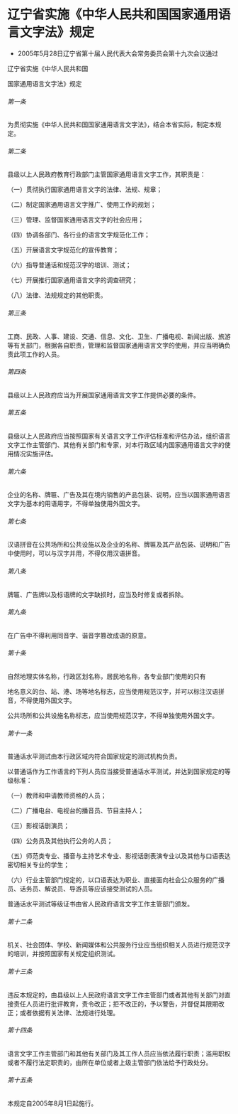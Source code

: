 # 辽宁省实施《中华人民共和国国家通用语言文字法》规定

- 2005年5月28日辽宁省第十届人民代表大会常务委员会第十九次会议通过

<!-- INFO END -->

辽宁省实施《中华人民共和国

国家通用语言文字法》规定

###### 第一条

为贯彻实施《中华人民共和国国家通用语言文字法》，结合本省实际，制定本规定。

###### 第二条

县级以上人民政府教育行政部门主管国家通用语言文字工作，其职责是：

（一）贯彻执行国家通用语言文字的法律、法规、规章；

（二）制定国家通用语言文字推广、使用工作的规划；

（三）管理、监督国家通用语言文字的社会应用；

（四）协调各部门、各行业的语言文字规范化工作；

（五）开展语言文字规范化的宣传教育；

（六）指导普通话和规范汉字的培训、测试；

（七）开展推行国家通用语言文字的调查研究；

（八）法律、法规规定的其他职责。

###### 第三条

工商、民政、人事、建设、交通、信息、文化、卫生、广播电视、新闻出版、旅游等有关部门，根据各自职责，管理和监督国家通用语言文字的使用，并应当明确负责此项工作的人员。

###### 第四条

县级以上人民政府应当为开展国家通用语言文字工作提供必要的条件。

###### 第五条

县级以上人民政府应当按照国家有关语言文字工作评估标准和评估办法，组织语言文字工作主管部门、其他有关部门和专家，对本行政区域内国家通用语言文字的使用情况实施评估。

###### 第六条

企业的名称、牌匾、广告及其在境内销售的产品包装、说明，应当以国家通用语言文字为基本的用语用字，不得单独使用外国文字。

###### 第七条

汉语拼音在公共场所和公共设施以及企业的名称、牌匾及其产品包装、说明和广告中使用时，可以与汉字并用，不得仅用汉语拼音。

###### 第八条

牌匾、广告牌以及标语牌的文字缺损时，应当及时修复或者拆除。

###### 第九条

在广告中不得利用同音字、谐音字篡改成语的原意。

###### 第十条

自然地理实体名称，行政区划名称，居民地名称，各专业部门使用的只有

地名意义的台、站、港、场等地名标志，应当使用规范汉字，并可以标注汉语拼音，不得使用外国文字。

公共场所和公共设施名称标志，应当使用规范汉字，不得单独使用外国文字。

###### 第十一条

普通话水平测试由本行政区域内符合国家规定的测试机构负责。

以普通话作为工作语言的下列人员应当接受普通话水平测试，并达到国家规定的等级标准：

（一）教师和申请教师资格的人员；

（二）广播电台、电视台的播音员、节目主持人；

（三）影视话剧演员；

（四）公务员及其他执行公务的人员；

（五）师范类专业、播音与主持艺术专业、影视话剧表演专业以及其他与口语表达密切相关专业的学生；

（六）行业主管部门规定的，以口语表达为职业、直接面向社会公众服务的广播员、话务员、解说员、导游员等应该接受测试的人员。

普通话水平测试等级证书由省人民政府语言文字工作主管部门颁发。

###### 第十二条

机关、社会团体、学校、新闻媒体和公共服务行业应当组织相关人员进行规范汉字的培训，并按照国家有关规定组织测试。

###### 第十三条

违反本规定的，由县级以上人民政府语言文字工作主管部门或者其他有关部门对直接责任人员进行批评教育，责令改正；拒不改正的，予以警告，并督促其限期改正；或者依据有关法律、法规进行处理。

###### 第十四条

语言文字工作主管部门和其他有关部门及其工作人员应当依法履行职责；滥用职权或者不履行法定职责的，由所在单位或者上级主管部门依法给予行政处分。

###### 第十五条

本规定自2005年8月1日起施行。
